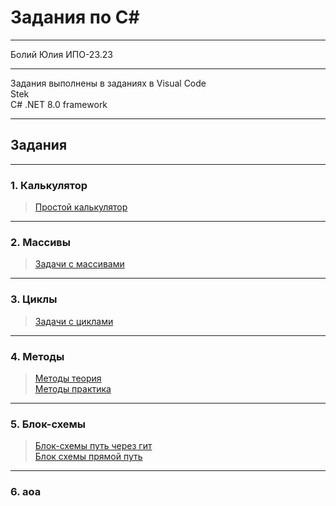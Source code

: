 # Задания по C#
***
Болий Юлия ИПО-23.23
***
Задания выполнены в заданиях в Visual Code  
Stek  
C# .NET 8.0 framework
***
## Задания
***
### 1. Калькулятор
   > [Простой калькулятор](https://github.com/Lisichka-Ju/C-__zadaniya/blob/main/calculator)
***
### 2. Mассивы
   > [Задачи с массивами](https://github.com/Lisichka-Ju/C-__zadaniya/blob/main/zadachi_massivi)
***
### 3. Циклы
   > [Задачи с циклами](https://github.com/Lisichka-Ju/C-__zadaniya/blob/main/cikli)
***
### 4. Методы
   >[Методы теория](https://github.com/Lisichka-Ju/C-__zadaniya/blob/main/metodi_teoriya)  
   >[Методы практика](https://github.com/Lisichka-Ju/C-__zadaniya/blob/main/metodi_practika)
***
### 5. Блок-схемы
   >[Блок-схемы путь через гит]()  
   >[Блок схемы прямой путь](https://docs.google.com/document/d/1_QdIUxpjL3o0cNw5QKIENuQp3M_JYIas/edit)
***
### 6. аоа

